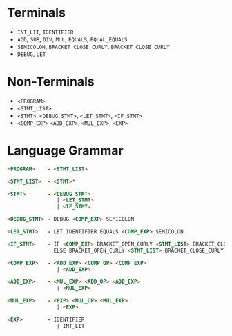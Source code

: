 
# Terminals 

- `INT_LIT`, `IDENTIFIER`
- `ADD`, `SUB`, `DIV`, `MUL`, `EQUALS`, `EQUAL_EQUALS`   
- `SEMICOLON`, `BRACKET_CLOSE_CURLY`, `BRACKET_CLOSE_CURLY` 
- `DEBUG`, `LET`

# Non-Terminals

- `<PROGRAM>`
- `<STMT_LIST>`
- `<STMT>`, `<DEBUG_STMT>`, `<LET_STMT>`, `<IF_STMT>`
- `<COMP_EXP>` `<ADD_EXP>`, `<MUL_EXP>`, `<EXP>`

# Language Grammar

```html
<PROGRAM>    → <STMT_LIST>

<STMT_LIST>  → <STMT>*

<STMT>       → <DEBUG_STMT> 
                | <LET_STMT> 
                | <IF_STMT>

<DEBUG_STMT> → DEBUG <COMP_EXP> SEMICOLON

<LET_STMT>   → LET IDENTIFIER EQUALS <COMP_EXP> SEMICOLON

<IF_STMT>    → IF <COMP_EXP> BRACKET_OPEN_CURLY <STMT_LIST> BRACKET_CLOSE_CURLY
               ELSE BRACKET_OPEN_CURLY <STMT_LIST> BRACKET_CLOSE_CURLY

<COMP_EXP>   → <ADD_EXP> <COMP_OP> <COMP_EXP>
                | <ADD_EXP>

<ADD_EXP>    → <MUL_EXP> <ADD_OP> <ADD_EXP> 
                | <MUL_EXP>

<MUL_EXP>    → <EXP> <MUL_OP> <MUL_EXP> 
                | <EXP>

<EXP>        → IDENTIFIER 
                | INT_LIT
```
